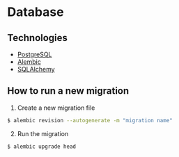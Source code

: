 # Database

## Technologies
- [PostgreSQL](https://www.postgresql.org/)
- [Alembic](https://alembic.sqlalchemy.org/en/latest/)
- [SQLAlchemy](https://www.sqlalchemy.org/)

## How to run a new migration
1. Create a new migration file
```bash
$ alembic revision --autogenerate -m "migration name"
```
2. Run the migration
```bash
$ alembic upgrade head
```
